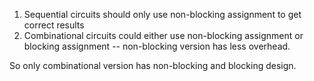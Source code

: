 1. Sequential circuits should only use non-blocking assignment to get correct results						
2. Combinational circuits could either use non-blocking assignment or blocking assignment -- non-blocking version has less overhead.						

So only combinational version has non-blocking and blocking design.